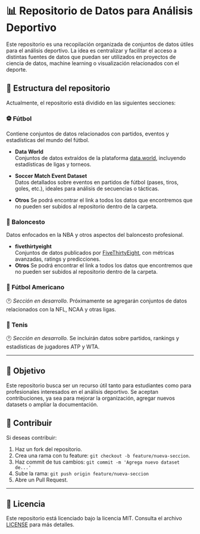 # 📊 Repositorio de Datos para Análisis Deportivo

Este repositorio es una recopilación organizada de conjuntos de datos útiles para el análisis deportivo. La idea es centralizar y facilitar el acceso a distintas fuentes de datos que puedan ser utilizados en proyectos de ciencia de datos, machine learning o visualización relacionados con el deporte.

## 📁 Estructura del repositorio

Actualmente, el repositorio está dividido en las siguientes secciones:

### ⚽ Fútbol

Contiene conjuntos de datos relacionados con partidos, eventos y estadísticas del mundo del fútbol.

- **Data World**  
  Conjuntos de datos extraídos de la plataforma [data.world](https://data.world), incluyendo estadísticas de ligas y torneos.

- **Soccer Match Event Dataset**  
  Datos detallados sobre eventos en partidos de fútbol (pases, tiros, goles, etc.), ideales para análisis de secuencias o tácticas.

- **Otros**
  Se podrá encontrar el link a todos los datos que encontremos que no pueden ser subidos al repositorio dentro de la carpeta.

### 🏀 Baloncesto

Datos enfocados en la NBA y otros aspectos del baloncesto profesional.

- **fivethirtyeight**  
  Conjuntos de datos publicados por [FiveThirtyEight](https://fivethirtyeight.com), con métricas avanzadas, ratings y predicciones.
- **Otros**
  Se podrá encontrar el link a todos los datos que encontremos que no pueden ser subidos al repositorio dentro de la carpeta.

### 🏈 Fútbol Americano

🕐 *Sección en desarrollo.* Próximamente se agregarán conjuntos de datos relacionados con la NFL, NCAA y otras ligas.

### 🎾 Tenis

🕐 *Sección en desarrollo.* Se incluirán datos sobre partidos, rankings y estadísticas de jugadores ATP y WTA.

---

## 🧭 Objetivo

Este repositorio busca ser un recurso útil tanto para estudiantes como para profesionales interesados en el análisis deportivo. Se aceptan contribuciones, ya sea para mejorar la organización, agregar nuevos datasets o ampliar la documentación.

## 🚀 Contribuir

Si deseas contribuir:

1. Haz un fork del repositorio.
2. Crea una rama con tu feature: `git checkout -b feature/nueva-seccion`.
3. Haz commit de tus cambios: `git commit -m 'Agrega nuevo dataset de...'`
4. Sube la rama: `git push origin feature/nueva-seccion`
5. Abre un Pull Request.

---

## 📜 Licencia

Este repositorio está licenciado bajo la licencia MIT. Consulta el archivo [LICENSE](./LICENSE) para más detalles.
